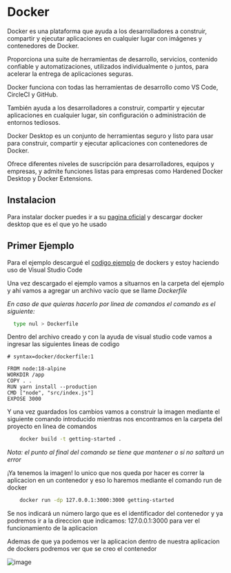
# Docker

Docker es una plataforma que ayuda a los desarrolladores a construir, compartir y ejecutar aplicaciones en cualquier lugar con imágenes y contenedores de Docker. 

Proporciona una suite de herramientas de desarrollo, servicios, contenido confiable y automatizaciones, utilizados individualmente o juntos, para acelerar la entrega de aplicaciones seguras. 

Docker funciona con todas las herramientas de desarrollo como VS Code, CircleCI y GitHub.

También ayuda a los desarrolladores a construir, compartir y ejecutar aplicaciones en cualquier lugar, sin configuración o administración de entornos tediosos. 

Docker Desktop es un conjunto de herramientas seguro y listo para usar para construir, compartir y ejecutar aplicaciones con contenedores de Docker. 

Ofrece diferentes niveles de suscripción para desarrolladores, equipos y empresas, y admite funciones listas para empresas como Hardened Docker Desktop y Docker Extensions.
## Instalacion

Para instalar docker puedes ir a su [pagina oficial](https://www.docker.com/products/docker-desktop/) y descargar docker desktop que es el que yo he usado




    
## Primer Ejemplo

Para el ejemplo descargué el [codigo ejemplo](https://github.com/docker/getting-started-app/tree/main) de dockers y estoy haciendo uso de Visual Studio Code

Una vez descargado el ejemplo vamos a situarnos en la carpeta del ejemplo y ahí vamos a agregar un archivo vacío que se llame *Dockerfile* 

*En caso de que quieras hacerlo por linea de comandos el comando es el siguiente:*

```bash
  type nul > Dockerfile
```

Dentro del archivo creado y con la ayuda de visual studio code vamos a ingresar las siguientes lineas de codigo

```
# syntax=docker/dockerfile:1

FROM node:18-alpine
WORKDIR /app
COPY . .
RUN yarn install --production
CMD ["node", "src/index.js"]
EXPOSE 3000
```
Y una vez guardados los cambios vamos a construir la imagen mediante el siguiente comando introducido mientras nos encontramos en la carpeta del proyecto en linea de comandos

```bash
	docker build -t getting-started .
```

*Nota: el punto al final del comando se tiene que mantener o si no saltará un error*

¡Ya tenemos la imagen! lo unico que nos queda por hacer es correr la aplicacion en un contenedor y eso lo haremos mediante el comando run de docker

```bash
	docker run -dp 127.0.0.1:3000:3000 getting-started
```

Se nos indicará un número largo que es el identificador del contenedor y ya podremos ir a la direccion que indicamos: 127.0.0.1:3000 para ver el funcionamiento de la aplicacion

Ademas de que ya podemos ver la aplicacion dentro de nuestra aplicacion de dockers podremos ver que se creo el contenedor

![image](https://github.com/AndreaGasparMiramontes/Toleranteafallas/assets/142550697/bf2a987f-aa73-4bd9-8484-be6e4a7eb342)


